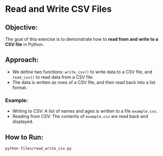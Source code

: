 # Read and Write CSV Files

## Objective:
The goal of this exercise is to demonstrate how to **read from and write to a CSV file** in Python.

## Approach:
- We define two functions: `write_csv()` to write data to a CSV file, and `read_csv()` to read data from a CSV file.
- The data is written as rows of a CSV file, and then read back into a list format.

### Example:
- Writing to CSV: A list of names and ages is written to a file `example.csv`.
- Reading from CSV: The contents of `example.csv` are read back and displayed.

## How to Run:
```bash
python files/read_write_csv.py
```
